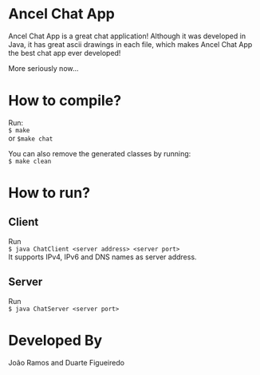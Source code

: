 Ancel Chat App
=========

Ancel Chat App is a great chat application!
Although it was developed in Java, it has great ascii drawings in each file, which makes Ancel Chat App the best chat app ever developed!

More seriously now...

How to compile?
=========
Run:  
`$ make`  
or
`$make chat`  

You can also remove the generated classes by running:  
`$ make clean`

How to run?
=========

Client
---------
Run  
`$ java ChatClient <server address> <server port>`  
It supports IPv4, IPv6 and DNS names as server address.

Server
---------
Run  
`$ java ChatServer <server port>`  


Developed By
=========
João Ramos and Duarte Figueiredo